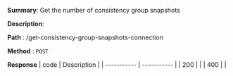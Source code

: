 **Summary**: Get the number of consistency group snapshots

**Description**:

**Path** : /get-consistency-group-snapshots-connection

**Method** : `POST`

**Response**
| code      | Description |
| ----------- | ----------- |
|  200   |       |
|  400   |       |

